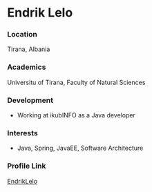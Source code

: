 # Endrik Lelo

### Location

Tirana, Albania

### Academics

Universitu of Tirana, Faculty of Natural Sciences

### Development

- Working at ikubINFO as a Java developer

### Interests

- Java, Spring, JavaEE, Software Architecture

### Profile Link

[EndrikLelo](https://github.com/EndrikLelo)
